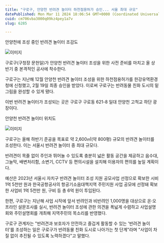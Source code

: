```yaml
---
title: "구로구, 안양천 반려견 놀이터 하천점용허가 승인... 서울 최대 규모"
datePublished: Mon Mar 11 2024 18:06:54 GMT+0000 (Coordinated Universal Time)
cuid: cm706vba3000q09kz4pey1a7v
slug: 6285

---
```



안양천에 조성 중인 반려견 놀이터 조감도

![이미지](https://cdn.hashnode.com/res/hashnode/image/upload/v1739260620820/33d06ad3-bc9c-49cc-a251-ff4e4836952c.jpeg)

구로구(구청장 문헌일)가 안양천 반려견 놀이터 조성을 위한 사전 준비를 마치고 올 상반기 중 본격적인 공사에 착수한다.

구로구는 지난해 12월 안양천 반려견 놀이터 조성을 위한 하천점용허가를 한강유역환경청에 신청했고, 2월 19일 최종 승인을 받았다. 이로써 구로구는 반려동물 친화 도시의 밑그림을 완성할 수 있게 됐다.

이번 반려견 놀이터가 조성되는 곳은 구로구 구로동 621-8 일대 안양천 고척교 하단 광장이다.

안양천 반려견 놀이터 위치도

![이미지](https://cdn.hashnode.com/res/hashnode/image/upload/v1739260623441/514f7b0a-7158-4ab4-9b41-7c554d6aac27.jpeg)

구로구는 올해 하반기 준공을 목표로 약 2,600㎡(약 800평) 규모의 반려견 놀이터를 조성한다. 이는 서울시 반려견 놀이터 중 최대 규모다.

반려견이 목줄 없이 주인과 뛰어놀 수 있도록 충분히 넓은 활동 공간을 제공하고 음수대, 그늘막, 배변처리함, 소변기, CCTV 등 편의시설을 설치해 이용자의 편의를 높일 계획이다.

예산은 2023년 서울시 자치구 반려견 놀이터 조성 지원 공모사업 선정으로 확보한 시비 1억 5천만 원과 한국공항공사의 항공기소음대책지역 주민지원 사업 공모에 선정돼 확보한 사업비 1억 5천만 원, 구비 등 총 6억 원이 투입된다.

한편, 구로구는 지난해 사업 시작에 앞서 반려인과 비반려인 1,000명을 대상으로 온·오프라인 설문조사를 실시, 반려견 놀이터 조성에 관한 의견을 폭넓게 수렴하고 사업설명회와 주민설명회를 개최해 지역주민의 목소리를 반영했다.

구로구 관계자는 "반려견과 보호자가 안전하고 즐겁게 활동할 수 있는 '반려견 놀이터'를 조성하는 일은 구로구가 반려동물 친화 도시로 나아가는 첫 단계"라며 "사업이 차질 없이 추진될 수 있도록 노력하겠다"고 말했다.